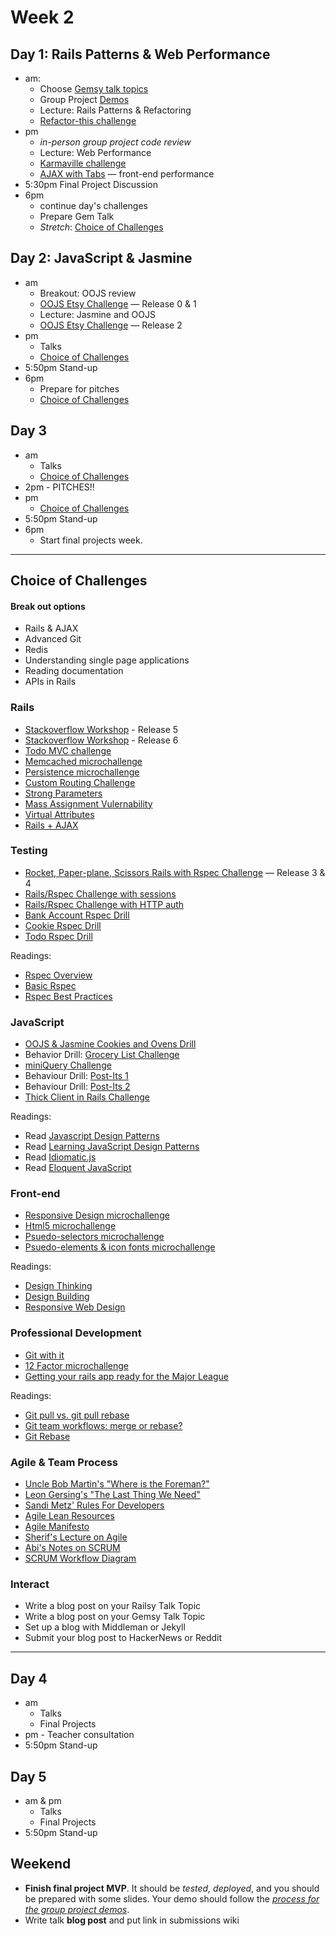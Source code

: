 
# Week 2


## Day 1: Rails Patterns & Web Performance

- am:
  - Choose [Gemsy talk topics](./gemsy_talk_topics.md)
  - Group Project [Demos](../group_project_process.md#demos)
  - Lecture: Rails Patterns & Refactoring 
  - [Refactor-this challenge](../../../../refactor-this-challenge)
- pm
  - *in-person group project code review*
  - Lecture: Web Performance
  - [Karmaville challenge](../../../../karmaville)
  - [AJAX with Tabs](../../../../ajax-tabs-challenge) &mdash; front-end
performance
- 5:30pm Final Project Discussion
- 6pm
	- continue day's challenges
	- Prepare Gem Talk
	- *Stretch*: [Choice of Challenges](#choice-of-challenges)

## Day 2: JavaScript & Jasmine

- am
  - Breakout: OOJS review
  - [OOJS Etsy Challenge](../../../../oo-js-etsy-challenge) &mdash; Release 0 & 1
  - Lecture: Jasmine and OOJS
  - [OOJS Etsy Challenge](../../../../oo-js-etsy-challenge) &mdash; Release 2
- pm
	- Talks
	- [Choice of Challenges](#choice-of-challenges)
- 5:50pm Stand-up
- 6pm
	- Prepare for pitches
	- [Choice of Challenges](#choice-of-challenges)


## Day 3

- am
	- Talks
	- [Choice of Challenges](#choice-of-challenges)
- 2pm - PITCHES!!
- pm
	- [Choice of Challenges](#choice-of-challenges)
- 5:50pm Stand-up
- 6pm
 	- Start final projects
week.

-----
## Choice of Challenges

#### Break out options
- Rails & AJAX
- Advanced Git
- Redis
- Understanding single page applications
- Reading documentation
- APIs in Rails

### Rails
- [Stackoverflow
Workshop](../../../../stack-overflow-workshop-challenge) - Release 5
- [Stackoverflow
Workshop](../../../../stack-overflow-workshop-challenge) - Release 6
- [Todo MVC challenge](../../../todomvc-rails-challenge)
- [Memcached microchallenge](../microchallenges/memcached.md)
- [Persistence microchallenge](../microchallenges/persistence.md)
- [Custom Routing Challenge](../microchallenges/rails-routing.md)
- [Strong Parameters](../microchallenges/strong-parameters.md)
- [Mass Assignment Vulernability](../microchallenges/mass-assignment.md)
- [Virtual Attributes](../microchallenges/virtual-attributes.md)
- [Rails + AJAX](../microchallenges/rails-ajax.md)

### Testing
- [Rocket, Paper-plane, Scissors Rails with Rspec Challenge](../../../../rocket-paperplane-scissors) &mdash; Release 3 & 4
- [Rails/Rspec Challenge with sessions](../../../../sf-rspec-rails-challenge)
- [Rails/Rspec Challenge with HTTP auth](../../../../rails-rspec)
- [Bank Account Rspec Drill](../../../../rspec-drill-bank-account-challenge)
- [Cookie Rspec Drill](../../../../rspec-drill-test-a-cookie-challenge)
- [Todo Rspec Drill](../../../../rspec-drill-simple-todo-challenge)

Readings:
- [Rspec Overview](../resources/rspec_overview.md)
- [Basic Rspec](../resources/basic_rspec.md)
- [Rspec Best Practices](../resources/rspec_best_practices.md)

### JavaScript
- [OOJS & Jasmine Cookies and Ovens Drill](../../../../behavior-drill-cookies-and-ovens-challenge)
- Behavior Drill: [Grocery List Challenge](../../../../behavior-drill-grocery-list-challenge)
- [miniQuery Challenge](../../../../miniQuery-challenge)
- Behaviour Drill: [Post-Its 1](../../../../behavior-drill-post-it-board-v1-challenge)
- Behaviour Drill: [Post-Its 2](../../../../behavior-drill-post-it-board-v2-challenge)
- [Thick Client in Rails Challenge](../../../../build-a-thick-client-on-rails-challenge)

Readings:
- Read [Javascript Design Patterns](http://addyosmani.com/resources/essentialjsdesignpatterns/book/)
- Read [Learning JavaScript Design Patterns](http://addyosmani.com/resources/essentialjsdesignpatterns/book/)
- Read [Idiomatic.js](https://github.com/rwaldron/idiomatic.js/)
- Read [Eloquent JavaScript](http://eloquentjavascript.net/)

### Front-end
- [Responsive Design microchallenge](../microchallenges/responsive_design.md)
- [Html5 microchallenge](../microchallenges/html5.md)
- [Psuedo-selectors microchallenge](../microchallenges/psuedo_selectors.md)
- [Psuedo-elements & icon fonts microchallenge](../microchallenges/psuedo_elements.md)

Readings:
- [Design Thinking](../week-1/design-workshop/design-thinking.md)
- [Design Building](../week-1/design-workshop/design-building.md)
- [Responsive Web Design](../week-1/design-workshop/responsive-web-design.md)

### Professional Development
- [Git with it](../../../../git-with-it)
- [12 Factor microchallenge](../microchallenges/12_factor.md)
- [Getting your rails app ready for the Major League](../resources/rails_app_major_league.md)

Readings:
- [Git pull vs. git pull rebase](http://stackoverflow.com/a/18930564)
- [Git team workflows: merge or rebase?](http://blogs.atlassian.com/2013/10/git-team-workflows-merge-or-rebase/)
- [Git Rebase](http://git-scm.com/docs/git-rebase)

### Agile & Team Process
- [Uncle Bob Martin's "Where is the Foreman?"](http://blog.8thlight.com/uncle-bob/2014/02/21/WhereIsTheForeman.html)
- [Leon Gersing's "The Last Thing We Need"](http://leongersing.tumblr.com/post/77931655536/the-last-thing-we-need)
- [Sandi Metz' Rules For Developers](http://robots.thoughtbot.com/sandi-metz-rules-for-developers)
- [Agile Lean Resources](./agile_lean_developer.md)
- [Agile Manifesto](http://agilemanifesto.org/)
- [Sherif's Lecture on Agile](./agile.md)
- [Abi's Notes on SCRUM](./scrum.md)
- [SCRUM Workflow Diagram](http://www.softwaysolutions.com/blog/wp-content/uploads/2012/10/scrum_process_big3.jpg)


### Interact
- Write a blog post on your Railsy Talk Topic
- Write a blog post on your Gemsy Talk Topic
- Set up a blog with Middleman or Jekyll
- Submit your blog post to HackerNews or Reddit

-----


## Day 4

- am
	- Talks
	- Final Projects
- pm - Teacher consultation
- 5:50pm Stand-up

## Day 5

- am & pm
	- Talks
	- Final Projects
- 5:50pm Stand-up


## Weekend
 - **Finish final project MVP**.  It should be *tested, deployed*, and
    you should be prepared with some slides.  Your demo should follow
the *[process for the group  project
demos](../group_project_process#demos)*.
 - Write talk **blog post** and put link in submissions wiki
